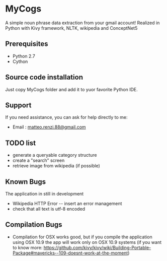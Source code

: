 MyCogs
======

A simple noun phrase data extraction from your gmail account!
Realized in Python with Kivy framework, NLTK, wikipedia and ConceptNet5

Prerequisites
-------------------------------------

* Python 2.7
* Cython


Source code installation
-------------------------------------

Just copy MyCogs folder and add it to yuor favorite Python IDE.

Support
-------

If you need assistance, you can ask for help directly to me:

* Email      : matteo.renzi.88@gmail.com

TODO list
----------

* generate a queryable category structure
* create a "search" screen
* retrieve image from wikipedia (if possible)

Known Bugs
------------

The application in still in development
* Wikipedia HTTP Error -- insert an error management
* check that all text is utf-8 encoded

Compilation Bugs
-----------------

* Compilation for OSX works good, but if you compile the application using OSX 10.9 the app will work only on OSX 10.9 systems (if you want to know more: https://github.com/kivy/kivy/wiki/Building-Portable-Package#mavericks--109-doesnt-work-at-the-moment)




